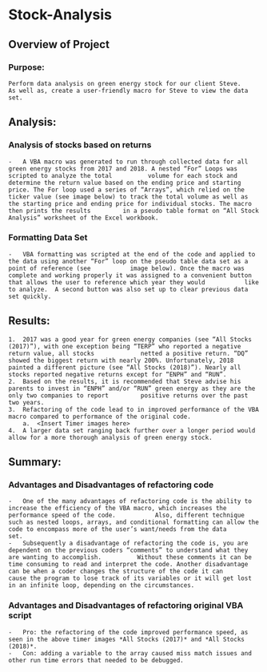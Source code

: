 # Stock-Analysis

## Overview of Project

### Purpose:
	Perform data analysis on green energy stock for our client Steve. 
	As well as, create a user-friendly macro for Steve to view the data set. 

## Analysis:

### Analysis of stocks based on returns
	-	A VBA macro was generated to run through collected data for all green energy stocks from 2017 and 2018. A nested “For” Loops was scripted to analyze the total 			volume for each stock and determine the return value based on the ending price and starting price. The For loop used a series of “Arrays”, which relied on the 			ticker value (see image below) to track the total volume as well as the starting price and ending price for individual stocks. The macro then prints the results 		 in a pseudo table format on “All Stock Analysis” worksheet of the Excel workbook. 

### Formatting Data Set
	-	VBA formatting was scripted at the end of the code and applied to the data using another “For” loop on the pseudo table data set as a point of reference (see 			image below). Once the macro was complete and working properly it was assigned to a convenient button that allows the user to reference which year they would 			like to analyze.  A second button was also set up to clear previous data set quickly. 
## Results:
	1.	2017 was a good year for green energy companies (see “All Stocks (2017)”), with one exception being “TERP” who reported a negative return value, all stocks 			netted a positive return. “DQ” showed the biggest return with nearly 200%. Unfortunately, 2018 painted a different picture (see “All Stocks (2018)”). Nearly all 		 stocks reported negative returns except for “ENPH” and “RUN”.
	2.	Based on the results, it is recommended that Steve advise his parents to invest in “ENPH” and/or “RUN” green energy as they are the only two companies to report 		 positive returns over the past two years. 
	3.	Refactoring of the code lead to in improved performance of the VBA macro compared to performance of the original code. 
		a.	<Insert Timer images here>
	4.	A larger data set ranging back further over a longer period would allow for a more thorough analysis of green energy stock. 

## Summary:

### Advantages and Disadvantages of refactoring code
	-	One of the many advantages of refactoring code is the ability to increase the efficiency of the VBA macro, which increases the performance speed of the code. 			Also, different technique such as nested loops, arrays, and conditional formatting can allow the code to encompass more of the user’s want/needs from the data 			set.  
	-	Subsequently a disadvantage of refactoring the code is, you are dependent on the previous coders “comments” to understand what they are wanting to accomplish. 			Without these comments it can be time consuming to read and interpret the code. Another disadvantage can be when a coder changes the structure of the code it can 		  cause the program to lose track of its variables or it will get lost in an infinite loop, depending on the circumstances. 

### Advantages and Disadvantages of refactoring original VBA script
	-	Pro: the refactoring of the code improved performance speed, as seen in the above timer images *All Stocks (2017)* and *All Stocks (2018)*. 
	-	Con: adding a variable to the array caused miss match issues and other run time errors that needed to be debugged.  
